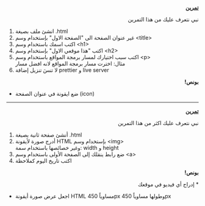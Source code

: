 
<p dir="rtl">
<strong><a href="https://github.com/kuwaitcodes/web-cw-1">تمرين </a></strong></p>


<p dir="rtl">
نبي نتعرف عليك من هذا التمرين</p>




1.  انشئ ملف بصيغة .html
2. غير عنوان الصفحة الى "الصفحة الاول" بإستخدام وسم &lt;title>
3. اكتب اسمك باستخدام وسم &lt;h1>
4. اكتب "هذا موقعي الاول" بإستخدام وسم &lt;h2>
5. اكتب سبب اختيارك لمسار برمجة المواقع باستخدام وسم &lt;p> \
مثال: اخترت مسار برمجة المواقع لانه افضل مسار
6. لا تنسَ تنزيل إضافة prettier و live server 

<p dir="rtl">
<strong>بونص!</strong></p>




* ضع ايقونة في عنوان الصفحة (icon)
 <hr />
<p dir="rtl">
<strong><a href="https://github.com/kuwaitcodes/web-cw-1">تمرين </a></strong></p>


<p dir="rtl">
نبي نتعرف عليك اكثر من هذا التمرين</p>




1. أنشئ صفحة ثانية بصيغة .html
2. أدرج صورة لأيقونة HTML بإستخدام وسم &lt;img> \
وغير خصائصها باستخدام سمة: width و height
3. ضع رابط ينقلك إلى الصفحة الأولى باستخدام وسم &lt;a> 
4. اكتب تاريخ اليوم كملاحظة

<p dir="rtl">
<strong>بونص!</strong></p>



<p dir="rtl">
* إدراج أي فيديو في موقعك

* اجعل عرض صورة أيقونة HTML مساوياً 450px وطولها مساوياً 450px
</p>
